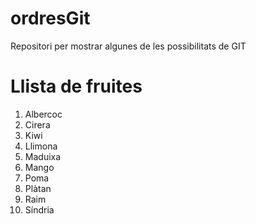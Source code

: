 # ordresGit
Repositori per mostrar algunes de les possibilitats de GIT

# Llista de fruites
 1. Albercoc
 1. Cirera
 1. Kiwi
 1. Llimona
 1. Maduixa
 1. Mango
 1. Poma
 1. Plàtan
 1. Raim
 1. Síndria
